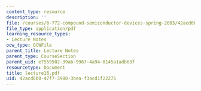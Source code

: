 ```yaml
---
content_type: resource
description: ''
file: /courses/6-772-compound-semiconductor-devices-spring-2003/42acd6b047f739803beaf3acd1f22275_lecture16.pdf
file_type: application/pdf
learning_resource_types:
- Lecture Notes
ocw_type: OCWFile
parent_title: Lecture Notes
parent_type: CourseSection
parent_uid: e7559502-39ab-9967-4a94-0145a1adb63f
resourcetype: Document
title: lecture16.pdf
uid: 42acd6b0-47f7-3980-3bea-f3acd1f22275
---
```

